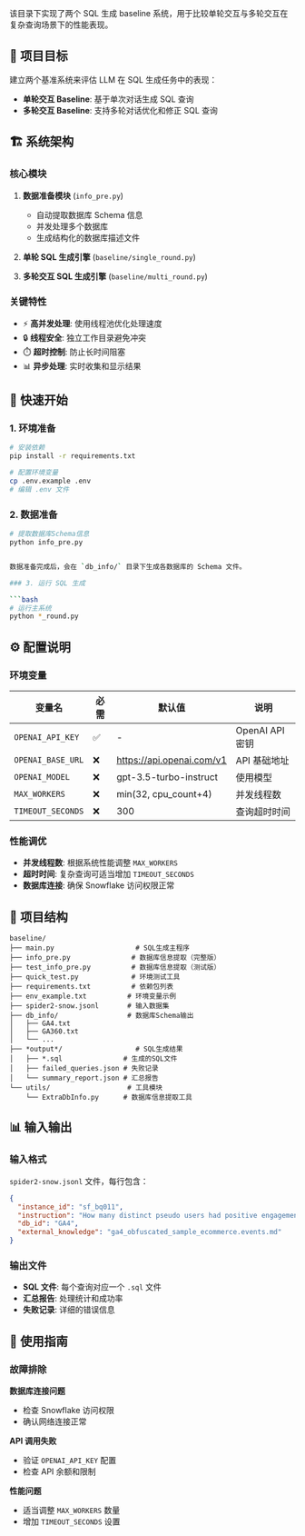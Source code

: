 该目录下实现了两个 SQL 生成 baseline 系统，用于比较单轮交互与多轮交互在复杂查询场景下的性能表现。

## 🎯 项目目标

建立两个基准系统来评估 LLM 在 SQL 生成任务中的表现：

- **单轮交互 Baseline**: 基于单次对话生成 SQL 查询
- **多轮交互 Baseline**: 支持多轮对话优化和修正 SQL 查询

## 🏗️ 系统架构

### 核心模块

1. **数据准备模块** (`info_pre.py`)

   - 自动提取数据库 Schema 信息
   - 并发处理多个数据库
   - 生成结构化的数据库描述文件

2. **单轮 SQL 生成引擎** (`baseline/single_round.py`)

3. **多轮交互 SQL 生成引擎** (`baseline/multi_round.py`)

### 关键特性

- ⚡ **高并发处理**: 使用线程池优化处理速度
- 🔒 **线程安全**: 独立工作目录避免冲突
- ⏱️ **超时控制**: 防止长时间阻塞
- 📊 **异步处理**: 实时收集和显示结果

## 🚀 快速开始

### 1. 环境准备

```bash
# 安装依赖
pip install -r requirements.txt

# 配置环境变量
cp .env.example .env
# 编辑 .env 文件
```

### 2. 数据准备

````bash
# 提取数据库Schema信息
python info_pre.py


数据准备完成后，会在 `db_info/` 目录下生成各数据库的 Schema 文件。

### 3. 运行 SQL 生成

```bash
# 运行主系统
python *_round.py
````

## ⚙️ 配置说明

### 环境变量

| 变量名            | 必需 | 默认值                    | 说明            |
| ----------------- | ---- | ------------------------- | --------------- |
| `OPENAI_API_KEY`  | ✅   | -                         | OpenAI API 密钥 |
| `OPENAI_BASE_URL` | ❌   | https://api.openai.com/v1 | API 基础地址    |
| `OPENAI_MODEL`    | ❌   | gpt-3.5-turbo-instruct    | 使用模型        |
| `MAX_WORKERS`     | ❌   | min(32, cpu_count+4)      | 并发线程数      |
| `TIMEOUT_SECONDS` | ❌   | 300                       | 查询超时时间    |

### 性能调优

- **并发线程数**: 根据系统性能调整 `MAX_WORKERS`
- **超时时间**: 复杂查询可适当增加 `TIMEOUT_SECONDS`
- **数据库连接**: 确保 Snowflake 访问权限正常

## 📁 项目结构

```
baseline/
├── main.py                    # SQL生成主程序
├── info_pre.py               # 数据库信息提取（完整版）
├── test_info_pre.py          # 数据库信息提取（测试版）
├── quick_test.py             # 环境测试工具
├── requirements.txt          # 依赖包列表
├── env_example.txt          # 环境变量示例
├── spider2-snow.jsonl       # 输入数据集
├── db_info/                 # 数据库Schema输出
│   ├── GA4.txt
│   ├── GA360.txt
│   └── ...
├── *output*/                  # SQL生成结果
│   ├── *.sql               # 生成的SQL文件
│   ├── failed_queries.json # 失败记录
│   └── summary_report.json # 汇总报告
└── utils/                   # 工具模块
    └── ExtraDbInfo.py      # 数据库信息提取工具
```

## 📊 输入输出

### 输入格式

`spider2-snow.jsonl` 文件，每行包含：

```json
{
  "instance_id": "sf_bq011",
  "instruction": "How many distinct pseudo users had positive engagement time...",
  "db_id": "GA4",
  "external_knowledge": "ga4_obfuscated_sample_ecommerce.events.md"
}
```

### 输出文件

- **SQL 文件**: 每个查询对应一个 `.sql` 文件
- **汇总报告**: 处理统计和成功率
- **失败记录**: 详细的错误信息

## 🔧 使用指南

### 故障排除

**数据库连接问题**

- 检查 Snowflake 访问权限
- 确认网络连接正常

**API 调用失败**

- 验证 `OPENAI_API_KEY` 配置
- 检查 API 余额和限制

**性能问题**

- 适当调整 `MAX_WORKERS` 数量
- 增加 `TIMEOUT_SECONDS` 设置
